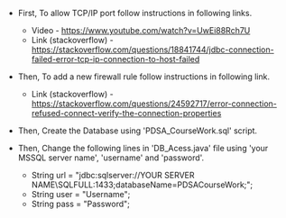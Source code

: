 * First, To allow TCP/IP port follow instructions in following links.

     * Video - https://www.youtube.com/watch?v=UwEi88Rch7U
     * Link (stackoverflow) - https://stackoverflow.com/questions/18841744/jdbc-connection-failed-error-tcp-ip-connection-to-host-failed
          

* Then, To add a new firewall rule follow instructions in following link.

     * Link (stackoverflow) - https://stackoverflow.com/questions/24592717/error-connection-refused-connect-verify-the-connection-properties
     

* Then, Create the Database using 'PDSA_CourseWork.sql' script.


* Then, Change the following lines in 'DB_Acess.java' file using 'your MSSQL server name', 'username' and 'password'.

     * String url = "jdbc:sqlserver://YOUR SERVER NAME\\SQLFULL:1433;databaseName=PDSACourseWork;";
     * String user = "Username";
     * String pass = "Password";
     
     
